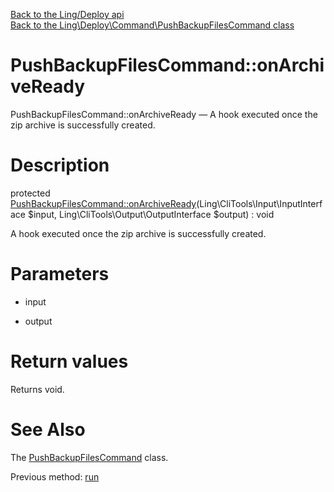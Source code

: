 [Back to the Ling/Deploy api](https://github.com/lingtalfi/Deploy/blob/master/doc/api/Ling/Deploy.md)<br>
[Back to the Ling\Deploy\Command\PushBackupFilesCommand class](https://github.com/lingtalfi/Deploy/blob/master/doc/api/Ling/Deploy/Command/PushBackupFilesCommand.md)


PushBackupFilesCommand::onArchiveReady
================



PushBackupFilesCommand::onArchiveReady — A hook executed once the zip archive is successfully created.




Description
================


protected [PushBackupFilesCommand::onArchiveReady](https://github.com/lingtalfi/Deploy/blob/master/doc/api/Ling/Deploy/Command/PushBackupFilesCommand/onArchiveReady.md)(Ling\CliTools\Input\InputInterface $input, Ling\CliTools\Output\OutputInterface $output) : void




A hook executed once the zip archive is successfully created.




Parameters
================


- input

    

- output

    


Return values
================

Returns void.








See Also
================

The [PushBackupFilesCommand](https://github.com/lingtalfi/Deploy/blob/master/doc/api/Ling/Deploy/Command/PushBackupFilesCommand.md) class.

Previous method: [run](https://github.com/lingtalfi/Deploy/blob/master/doc/api/Ling/Deploy/Command/PushBackupFilesCommand/run.md)<br>

